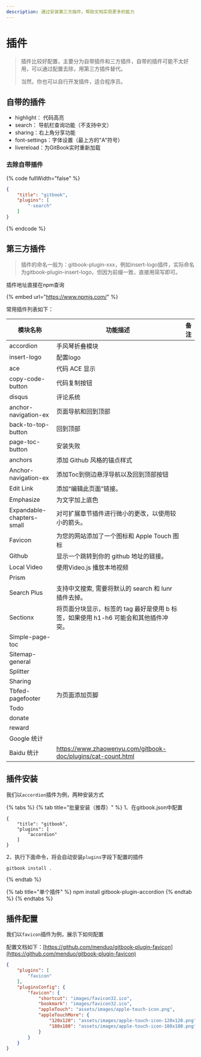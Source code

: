 ```yaml
---
description: 通过安装第三方插件，帮助文档实现更多的能力
---
```


# 插件

> 插件比较好配置，主要分为自带插件和三方插件，自带的插件可能不太好用，可以通过配置去除，用第三方插件替代。
>
> 当然，你也可以自行开发插件，适合程序员。

## 自带的插件

* highlight： 代码高亮
* search： 导航栏查询功能（不支持中文）
* sharing：右上角分享功能
* font-settings：字体设置（最上方的"A"符号）
* livereload：为GitBook实时重新加载

### 去除自带插件

{% code fullWidth="false" %}
```json
{
    "title": "gitbook",
    "plugins": [
        "-search"
    ]
}
```
{% endcode %}

## 第三方插件

> 插件的命名一般为：gitbook-plugin-xxx，例如insert-logo插件，实际命名为gitbook-plugin-insert-logo，但因为前缀一致，直接用简写即可。

插件地址直接在npm查询

{% embed url="https://www.npmjs.com/" %}

常用插件列表如下：

| 模块名称                      | 功能描述                                                         | 备注 |
| ------------------------- | ------------------------------------------------------------ | -- |
| accordion                 | 手风琴折叠模块                                                      |    |
| insert-logo               | 配置logo                                                       |    |
| ace                       | 代码 ACE 显示                                                    |    |
| copy-code-button          | 代码复制按钮                                                       |    |
| disqus                    | 评论系统                                                         |    |
| anchor-navigation-ex      | 页面导航和回到顶部                                                    |    |
| back-to-top-button        | 回到顶部                                                         |    |
| page-toc-button           | 安装失败                                                         |    |
| anchors                   | 添加 Github 风格的锚点样式                                            |    |
| Anchor-navigation-ex      | 添加Toc到侧边悬浮导航以及回到顶部按钮                                         |    |
| Edit Link                 | 添加“编辑此页面”链接。                                                 |    |
| Emphasize                 | 为文字加上底色                                                      |    |
| Expandable-chapters-small | 对可扩展章节插件进行微小的更改，以使用较小的箭头。                                    |    |
| Favicon                   | 为您的网站添加了一个图标和 Apple Touch 图标                                 |    |
| Github                    | 显示一个跳转到你的 github 地址的链接。                                      |    |
| Local Video               | 使用Video.js 播放本地视频                                            |    |
| Prism                     |                                                              |    |
| Search Plus               | 支持中文搜索, 需要将默认的 search 和 lunr 插件去掉。                           |    |
| Sectionx                  | 将页面分块显示，标签的 tag 最好是使用 b 标签，如果使用 h1-h6 可能会和其他插件冲突。            |    |
| Simple-page-toc           |                                                              |    |
| Sitemap-general           |                                                              |    |
| Splitter                  |                                                              |    |
| Sharing                   |                                                              |    |
| Tbfed-pagefooter          | 为页面添加页脚                                                      |    |
| Todo                      |                                                              |    |
| donate                    |                                                              |    |
| reward                    |                                                              |    |
| Google 统计                 |                                                              |    |
| Baidu 统计                  | https://www.zhaowenyu.com/gitbook-doc/plugins/cat-count.html |    |

## 插件安装

我们以`accordion`插件为例，两种安装方式

{% tabs %}
{% tab title="批量安装（推荐）" %}
1、在gitbook.json中配置

```
{
    "title": "gitbook",
    "plugins": [
        "accordion"
    ]
}
```

2、执行下面命令，将会自动安装`plugins`字段下配置的插件

```
gitbook install .
```
{% endtab %}

{% tab title="单个插件" %}
npm install gitbook-plugin-accordion
{% endtab %}
{% endtabs %}

## 插件配置

我们以`favicon`插件为例，展示下如何配置

配置文档如下：[https://github.com/menduo/gitbook-plugin-favicon](https://github.com/menduo/gitbook-plugin-favicon)

```json
{
    "plugins": [
        "favicon"
    ],
    "pluginsConfig": {
        "favicon": {
            "shortcut": "images/favicon32.ico",
            "bookmark": "images/favicon32.ico",
            "appleTouch": "assets/images/apple-touch-icon.png",
            "appleTouchMore": {
                "120x120": "assets/images/apple-touch-icon-120x120.png",
                "180x180": "assets/images/apple-touch-icon-180x180.png"
            }
        }
    }
}
```
